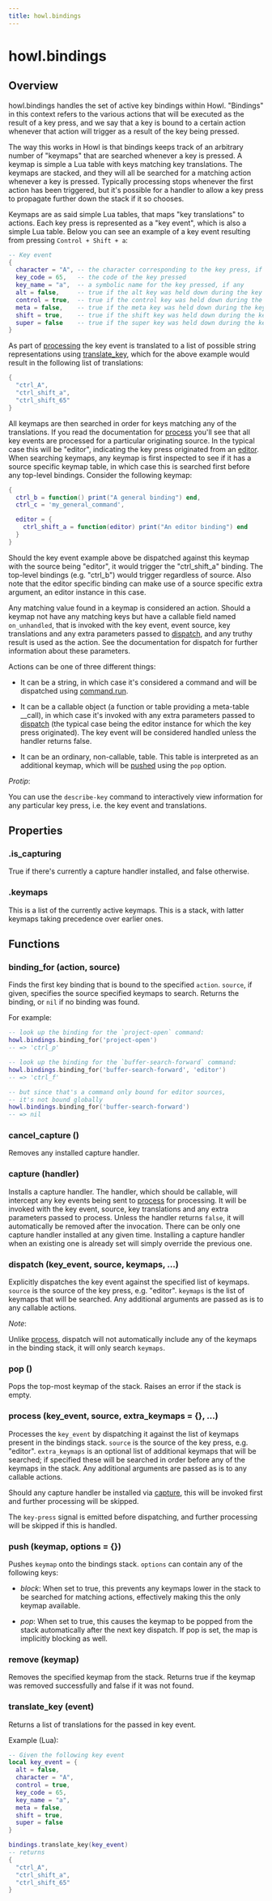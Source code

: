 ```yaml
---
title: howl.bindings
---
```


# howl.bindings

## Overview

howl.bindings handles the set of active key bindings within Howl. "Bindings" in
this context refers to the various actions that will be executed as the result of
a key press, and we say that a key is bound to a certain action whenever that action
will trigger as a result of the key being pressed.

The way this works in Howl is that bindings keeps track of an arbitrary number
of "keymaps" that are searched whenever a key is pressed. A keymap is simple a
Lua table with keys matching key translations. The keymaps are stacked, and they
will all be searched for a matching action whenever a key is pressed. Typically
processing stops whenever the first action has been triggered, but it's possible
for a handler to allow a key press to propagate further down the stack if it so
chooses.

Keymaps are as said simple Lua tables, that maps "key translations" to actions.
Each key press is represented as a "key event", which is also a simple Lua table.
Below you can see an example of a key event resulting from pressing
`Control + Shift + a`:

```lua
-- Key event
{
  character = "A", -- the character corresponding to the key press, if any
  key_code = 65,   -- the code of the key pressed
  key_name = "a",  -- a symbolic name for the key pressed, if any
  alt = false,     -- true if the alt key was held down during the key press
  control = true,  -- true if the control key was held down during the key press
  meta = false,    -- true if the meta key was held down during the key press
  shift = true,    -- true if the shift key was held down during the key press
  super = false    -- true if the super key was held down during the key press
}
```

As part of [processing](#process) the key event is translated to a list of
possible string representations using [translate_key](#translate_key), which
for the above example would result in the following list of translations:

```lua
{
  "ctrl_A",
  "ctrl_shift_a",
  "ctrl_shift_65"
}
```

All keymaps are then searched in order for keys matching any of the translations.
If you read the documentation for [process](#process) you'll see that all key
events are processed for a particular originating source. In the typical case
this will be "editor", indicating the key press originated from an
[editor](ui/editor.html). When searching keymaps, any keymap is first inspected
to see if it has a source specific keymap table, in which case this is searched
first before any top-level bindings. Consider the following keymap:

```lua
{
  ctrl_b = function() print("A general binding") end,
  ctrl_c = 'my_general_command',

  editor = {
    ctrl_shift_a = function(editor) print("An editor binding") end
  }
}
```

Should the key event example above be dispatched against this keymap with the
source being "editor", it would trigger the "ctrl_shift_a" binding. The top-level
bindings (e.g. "ctrl_b") would trigger regardless of source. Also note that
the editor specific binding can make use of a source specific extra argument,
an editor instance in this case.

Any matching value found in a keymap is considered an action. Should a keymap not have any
matching keys but have a callable field named `on_unhandled`, that is
invoked with the key event, event source, key translations and any extra parameters
passed to [dispatch](#dispatch), and any truthy result is used as the action.
See the documentation for dispatch for further information about these parameters.

Actions can be one of three different things:

- It can be a string, in which case it's considered a command and will be dispatched
using [command.run](command.html#run).

- It can be a callable object (a function or table providing a meta-table __call), in
which case it's invoked with any extra parameters passed to [dispatch](#dispatch)
(the typical case being the editor instance for which the key press originated).
The key event will be considered handled unless the handler returns false.

- It can be an ordinary, non-callable, table. This table is interpreted as an additional
keymap, which will be [pushed](#push) using the `pop` option.

*Protip*:

You can use the `describe-key` command to interactively view information for
any particular key press, i.e. the key event and translations.

## Properties

### .is_capturing

True if there's currently a capture handler installed, and false otherwise.

### .keymaps

This is a list of the currently active keymaps. This is a stack, with latter keymaps taking precedence over earlier ones.

## Functions

### binding_for (action, source)

Finds the first key binding that is bound to the specified `action`. `source`,
if given, specifies the source specified keymaps to search. Returns the binding,
or `nil` if no binding was found.

For example:

```lua
-- look up the binding for the `project-open` command:
howl.bindings.binding_for('project-open')
-- => 'ctrl_p'

-- look up the binding for the `buffer-search-forward` command:
howl.bindings.binding_for('buffer-search-forward', 'editor')
-- => 'ctrl_f'

-- but since that's a command only bound for editor sources,
-- it's not bound globally
howl.bindings.binding_for('buffer-search-forward')
-- => nil
```

### cancel_capture ()

Removes any installed capture handler.

### capture (handler)

Installs a capture handler. The handler, which should be callable, will
intercept any key events being sent to [process](#process) for processing. It
will be invoked with the key event, source, key translations and any extra
parameters passed to process. Unless the handler returns `false`, it will
automatically be removed after the invocation. There can be only one capture
handler installed at any given time. Installing a capture handler when an
existing one is already set will simply override the previous one.

### dispatch (key_event, source, keymaps, ...)

Explicitly dispatches the key event against the specified list of keymaps.
`source` is the source of the key press, e.g. "editor". `keymaps` is the
list of keymaps that will be searched. Any additional arguments are passed
as is to any callable actions.

*Note*:

Unlike [process](#process), dispatch will not automatically include any of the
keymaps in the binding stack, it will only search `keymaps`.

### pop ()

Pops the top-most keymap of the stack. Raises an error if the stack is empty.

### process (key_event, source, extra_keymaps = {},  ...)

Processes the `key_event` by dispatching it against the list of keymaps present
in the bindings stack. `source` is the source of the key press, e.g. "editor".
`extra_keymaps` is an optional list of additional keymaps that will be searched;
if specified these will be searched in order before any of the keymaps in the
stack. Any additional arguments are passed as is to any callable
actions.

Should any capture handler be installed via [capture](#capture), this will be
invoked first and further processing will be skipped.

The `key-press` signal is emitted before dispatching, and further processing
will be skipped if this is handled.

### push (keymap, options = {})

Pushes `keymap` onto the bindings stack. `options` can contain any of the following keys:

- *block*: When set to true, this prevents any keymaps lower in the stack to be searched for
  matching actions, effectively making this the only keymap available.

- *pop*: When set to true, this causes the keymap to be popped from the stack automatically
  after the next key dispatch. If pop is set, the map is implicitly blocking as
well.

### remove (keymap)

Removes the specified keymap from the stack. Returns true if the keymap was removed successfully and false if it was not found.

### translate_key (event)

Returns a list of translations for the passed in key event.

Example (Lua):

```lua
-- Given the following key event
local key_event = {
  alt = false,
  character = "A",
  control = true,
  key_code = 65,
  key_name = "a",
  meta = false,
  shift = true,
  super = false
}

bindings.translate_key(key_event)
-- returns
{
  "ctrl_A",
  "ctrl_shift_a",
  "ctrl_shift_65"
}
```

